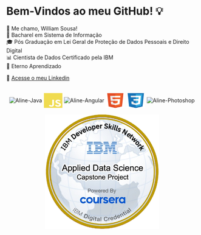 # Bem-Vindos ao meu GitHub! :bulb:

:ghost: Me chamo, William Sousa!  
:school: Bacharel em Sistema de Informação  
:mortar_board: Pós Graduação em Lei Geral de Proteção de Dados Pessoais e Direito Digital  
:bar_chart: Cientista de Dados Certificado pela IBM  
:milky_way: Eterno Aprendizado



:link: [Acesse o meu Linkedin](https://www.linkedin.com/in/williamsousab) 

<div align="center">
<div style="display: inline_block"><br>
<img align="center" alt="Aline-Java" height="40" width="50" src="https://cdn.jsdelivr.net/gh/devicons/devicon@latest/icons/python/python-original.svg">
<img align="center" alt="Aline-Js" height="40" width="50" src="https://raw.githubusercontent.com/devicons/devicon/master/icons/javascript/javascript-plain.svg">
<img align="center" alt="Aline-Angular" height="40" width="50" src="https://cdn.jsdelivr.net/gh/devicons/devicon@latest/icons/azuresqldatabase/azuresqldatabase-original.svg">
<img align="center" alt="Aline-HTML" height="40" width="50" src="https://raw.githubusercontent.com/devicons/devicon/master/icons/html5/html5-original.svg">
<img align="center" alt="Aline-CSS" height="40" width="50" src="https://raw.githubusercontent.com/devicons/devicon/master/icons/css3/css3-original.svg">
<img align="center" alt="Aline-Photoshop" height="40" width="50" src="https://cdn.jsdelivr.net/gh/devicons/devicon@latest/icons/react/react-original.svg"> 
</div>

<br>

<img src="https://github.com/williamsousab/williamsousab/blob/main/images/ibm.png?raw=true" alt="Distintivo IBM" style="width:300px;"/>

<br>
